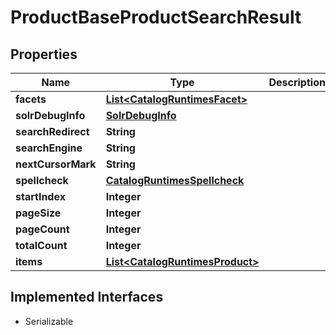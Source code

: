 

# ProductBaseProductSearchResult


## Properties

| Name | Type | Description | Notes |
|------------ | ------------- | ------------- | -------------|
|**facets** | [**List&lt;CatalogRuntimesFacet&gt;**](CatalogRuntimesFacet.md) |  |  [optional] |
|**solrDebugInfo** | [**SolrDebugInfo**](SolrDebugInfo.md) |  |  [optional] |
|**searchRedirect** | **String** |  |  [optional] |
|**searchEngine** | **String** |  |  [optional] |
|**nextCursorMark** | **String** |  |  [optional] |
|**spellcheck** | [**CatalogRuntimesSpellcheck**](CatalogRuntimesSpellcheck.md) |  |  [optional] |
|**startIndex** | **Integer** |  |  [optional] |
|**pageSize** | **Integer** |  |  [optional] |
|**pageCount** | **Integer** |  |  [optional] |
|**totalCount** | **Integer** |  |  [optional] |
|**items** | [**List&lt;CatalogRuntimesProduct&gt;**](CatalogRuntimesProduct.md) |  |  [optional] |


## Implemented Interfaces

* Serializable



